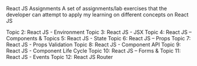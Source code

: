 React JS Assignments
A set of assignments/lab exercises that the developer can attempt to apply my learning on different concepts on React JS

Topic 2: React JS - Environment 
Topic 3: React JS - JSX
Topic 4: React JS – Components & Topics 5: React JS - State
Topic 6: React JS – Props
Topic 7: React JS - Props Validation
Topic 8: React JS - Component API
Topic 9: React JS - Component Life Cycle
Topic 10: React JS – Forms & Topic 11: React JS - Events
Topic 12: React JS Router

